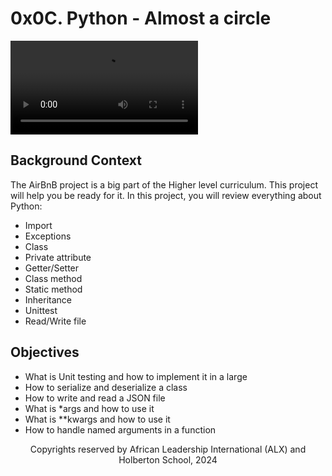 <body>
        <h1>0x0C. Python - Almost a circle</h1>
        <div class="dog-video">
            <video autoplay>
            <source type="video/mp4" src="https://s3.amazonaws.com/intranet-projects-files/holbertonschool-higher-level_programming+/331/giphy.mp4">
        </video>
        </div>
        <h2>Background Context</h2>
        <p>The AirBnB project is a big part of the Higher level curriculum. This project will help you be ready for it.
        In this project, you will review everything about Python:</p>
        <ul>
            <li>Import</li>
            <li>Exceptions</li>
            <li>Class</li>
            <li>Private attribute</li>
            <li>Getter/Setter</li>
            <li>Class method</li>
            <li>Static method</li>
            <li>Inheritance</li>
            <li>Unittest</li>
            <li>Read/Write file</li>
        </ul>
        <h2>Objectives</h2>
        <ul>
            <li>What is Unit testing and how to implement it in a large</li>
            <li>How to serialize and deserialize a class</li>
            <li>How to write and read a JSON file</li>
            <li>What is <span class="code">*args</span> and how to use it</li>
            <li>What is <span class="code">**kwargs</span> and how to use it</li>
            <li>How to handle named arguments in a function</li>
        </ul>
    </body>
    <footer>
        <div class="name-container">
            <p align="center" class="copyright-container">Copyrights reserved by <span class="copyrights">African Leadership International (ALX) and Holberton School</span>, 2024</p>
        </div>
    </footer>

